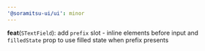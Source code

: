 ```yaml
---
'@soramitsu-ui/ui': minor
---
```


**feat**(`STextField`): add `prefix` slot - inline elements before input and `filledState` prop to use filled state when prefix presents

